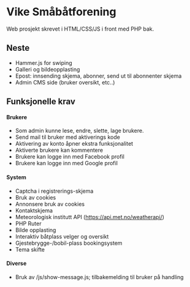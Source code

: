 # Vike Småbåtforening
Web prosjekt skrevet i HTML/CSS/JS i front med PHP bak.

## Neste
- Hammer.js for swiping
- Galleri og bildeopplasting
- Epost: innsending skjema, abonner, send ut til abonnenter skjema
- Admin CMS side (bruker oversikt, etc..)

## Funksjonelle krav
#### Brukere
+ Som admin kunne lese, endre, slette, lage brukere.
+ Send mail til bruker med aktiverings kode
+ Aktivering av konto åpner ekstra funksjonalitet
+ Aktiverte brukere kan kommentere
+ Brukere kan logge inn med Facebook profil
+ Brukere kan logge inn med Google profil

#### System
+ Captcha i registrerings-skjema
+ Bruk av cookies
+ Annonsere bruk av cookies
+ Kontaktskjema
+ Meteorologisk institutt API (https://api.met.no/weatherapi/)
+ PHP Ruter
+ Bilde opplasting
+ Interaktiv båtplass velger og oversikt
+ Gjestebrygge-/bobil-plass bookingsystem
+ Tema skifte

#### Diverse
+ Bruk av /js/show-message.js; tilbakemelding til bruker på handling
